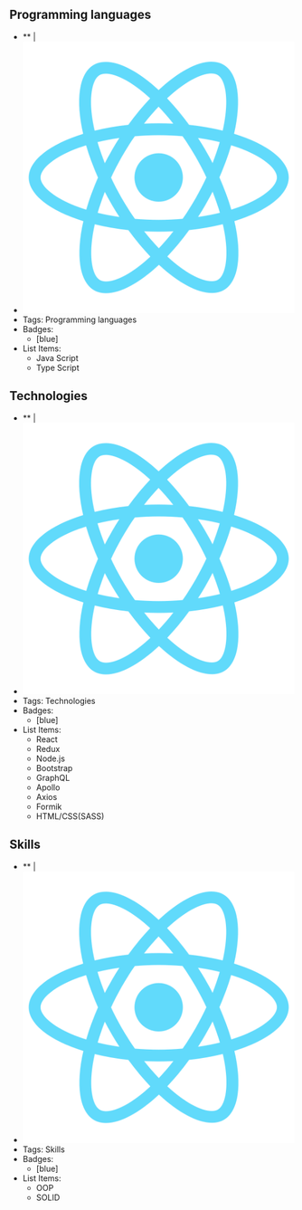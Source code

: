 ## Programming languages
- ** | 
- ![logo512](../assets/logo512.png)
- Tags: Programming languages
- Badges:
  -  [blue]
- List Items:
  - Java Script
  - Type Script

## Technologies
- ** | 
- ![logo512](../assets/logo512.png)
- Tags: Technologies
- Badges:
  -  [blue]
- List Items:
  - React    
  - Redux    
  - Node.js  
  - Bootstrap
  - GraphQL  
  - Apollo   
  - Axios    
  - Formik   
  - HTML/CSS(SASS)

## Skills
- ** | 
- ![logo512](../assets/logo512.png)
- Tags: Skills
- Badges:
  -  [blue]
- List Items:
  - OOP
  - SOLID
